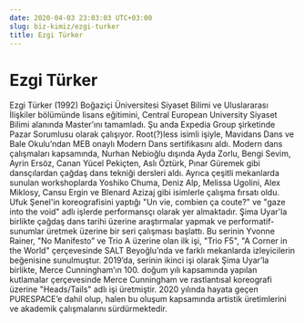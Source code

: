 ```yaml
---
date: 2020-04-03 23:03:03 UTC+03:00
slug: biz-kimiz/ezgi-turker
title: Ezgi Türker
---
```

# Ezgi Türker

Ezgi Türker (1992) Boğaziçi Üniversitesi Siyaset Bilimi ve Uluslararası İlişkiler
bölümünde lisans eğitimini,
Central European University Siyaset Bilimi alanında Master’ını tamamladı.
Şu anda Expedia Group şirketinde Pazar Sorumlusu olarak çalışıyor.
Root(?)less isimli işiyle, Mavidans Dans ve Bale Okulu’ndan
MEB onaylı Modern Dans sertifikasını aldı.
Modern dans çalışmaları kapsamında, Nurhan Nebioğlu dışında Ayda Zorlu,
Bengi Sevim, Ayrin Ersöz, Canan Yücel Pekiçten, Aslı Öztürk, Pınar Güremek
gibi dansçılardan çağdaş dans tekniği dersleri aldı.
Ayrıca çeşitli mekanlarda sunulan workshoplarda Yoshiko Chuma, Deniz Alp,
Melissa Ugolini, Alex Miklosy, Cansu Ergin ve Blenard Azizaj
gibi isimlerle çalışma fırsatı oldu.
Ufuk Şenel'in koreografisini yaptığı "Un vie, combien ça coute?"
ve "gaze into the void" adlı işlerde performansçı olarak yer almaktadır.
Ş̧ima Uyar'la birlikte çağdaş dans tarihi üzerine araştırmalar yapmak
ve performatif-sunumlar üretmek üzerine bir seri çalışması başlattı.
Bu serinin Yvonne Rainer, "No Manifesto” ve Trio A üzerine olan ilk işi,
"Trio F5", "A Corner in the World" çerçevesinde
SALT Beyoğlu’nda ve farklı mekanlarda izleyicilerin beğenisine sunulmuştur.
2019’da, serinin ikinci işi olarak Şima Uyar’la birlikte,
Merce Cunningham’ın 100. doğum yılı kapsamında yapılan kutlamalar çerçevesinde
Merce Cunningham ve rastlantısal koreografi üzerine "Heads/Tails"
adlı işi üretmiştir.
2020 yılında hayata geçen PURESPACE’e dahil olup,
halen bu oluşum kapsamında artistik üretimlerini
ve akademik çalışmalarını sürdürmektedir.
